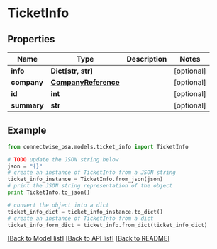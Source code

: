 # TicketInfo


## Properties
Name | Type | Description | Notes
------------ | ------------- | ------------- | -------------
**info** | **Dict[str, str]** |  | [optional] 
**company** | [**CompanyReference**](CompanyReference.md) |  | [optional] 
**id** | **int** |  | [optional] 
**summary** | **str** |  | [optional] 

## Example

```python
from connectwise_psa.models.ticket_info import TicketInfo

# TODO update the JSON string below
json = "{}"
# create an instance of TicketInfo from a JSON string
ticket_info_instance = TicketInfo.from_json(json)
# print the JSON string representation of the object
print TicketInfo.to_json()

# convert the object into a dict
ticket_info_dict = ticket_info_instance.to_dict()
# create an instance of TicketInfo from a dict
ticket_info_form_dict = ticket_info.from_dict(ticket_info_dict)
```
[[Back to Model list]](../README.md#documentation-for-models) [[Back to API list]](../README.md#documentation-for-api-endpoints) [[Back to README]](../README.md)


